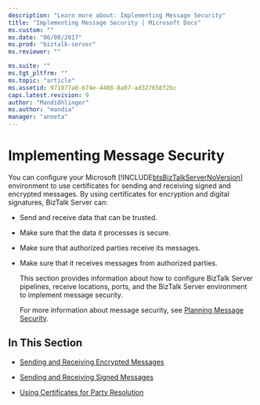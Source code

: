 ```yaml
---
description: "Learn more about: Implementing Message Security"
title: "Implementing Message Security | Microsoft Docs"
ms.custom: ""
ms.date: "06/08/2017"
ms.prod: "biztalk-server"
ms.reviewer: ""

ms.suite: ""
ms.tgt_pltfrm: ""
ms.topic: "article"
ms.assetid: 971977a0-b74e-4408-8a07-ad327658f2bc
caps.latest.revision: 9
author: "MandiOhlinger"
ms.author: "mandia"
manager: "anneta"
---
```

# Implementing Message Security
You can configure your Microsoft [!INCLUDE[btsBizTalkServerNoVersion](../includes/btsbiztalkservernoversion-md.md)] environment to use certificates for sending and receiving signed and encrypted messages. By using certificates for encryption and digital signatures, BizTalk Server can:  
  
- Send and receive data that can be trusted.  
  
- Make sure that the data it processes is secure.  
  
- Make sure that authorized parties receive its messages.  
  
- Make sure that it receives messages from authorized parties.  
  
  This section provides information about how to configure BizTalk Server pipelines, receive locations, ports, and the BizTalk Server environment to implement message security.  
  
  For more information about message security, see [Planning Message Security](../core/planning-message-security.md).  
  
## In This Section  
  
-   [Sending and Receiving Encrypted Messages](../core/sending-and-receiving-encrypted-messages.md)  
  
-   [Sending and Receiving Signed Messages](../core/sending-and-receiving-signed-messages.md)  
  
-   [Using Certificates for Party Resolution](../core/using-certificates-for-party-resolution.md)
